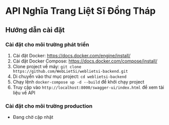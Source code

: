 # API Nghĩa Trang Liệt Sĩ Đồng Tháp

## Hướng dẫn cài đặt

### Cài đặt cho môi trường phát triển

1. Cài đặt Docker: https://docs.docker.com/engine/install/
2. Cài đặt Docker Compose: https://docs.docker.com/compose/install/
3. Clone project về máy: `git clone https://github.com/WebLietSi/weblietsi-backend.git`
4. Di chuyển vào thư mục project: `cd weblietsi-backend`
5. Chạy lệnh `docker-compose up -d --build` để khởi chạy project
6. Truy cập vào `http://localhost:8000/swagger-ui/index.html` để xem tài liệu về API

### Cài đặt cho môi trường production

- Đang chờ cập nhật